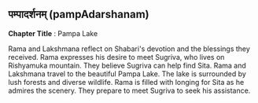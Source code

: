 ## पम्पादर्शनम् (pampAdarshanam)
**Chapter Title** : Pampa Lake

Rama and Lakshmana reflect on Shabari's devotion and the blessings they received. Rama expresses his desire to meet Sugriva, who lives on Rishyamuka mountain. They believe Sugriva can help find Sita. Rama and Lakshmana travel to the beautiful Pampa Lake. The lake is surrounded by lush forests and diverse wildlife. Rama is filled with longing for Sita as he admires the scenery. They prepare to meet Sugriva to seek his assistance.
